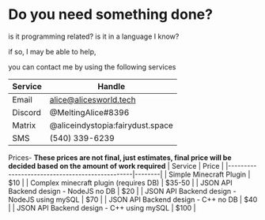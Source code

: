 # Do you need something done?
is it programming related?
is it in a language I know?

if so, I may be able to help,

you can contact me by using the following services

| Service | Handle                           |
|---------|----------------------------------|
|Email    | alice@alicesworld.tech           |
|Discord  | @MeltingAlice#8396               |
|Matrix   | @aliceindystopia:fairydust.space |
|SMS      | (540) 339-6239                   |

Prices-
**These prices are not final, just estimates, final price will be decided based on the amount of work required**
| Service                                        | Price  |
|------------------------------------------------|--------|
| Simple Minecraft Plugin                        | $10    |
| Complex minecraft plugin (requires DB)         | $35-50 |
| JSON API Backend design - NodeJS no DB         | $20    |
| JSON API Backend design - NodeJS using   mySQL | $70    |
| JSON API Backend design - C++ no DB            | $40    |
| JSON API Backend design - C++ using mySQL      | $100   |
